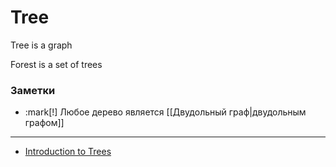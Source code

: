 # Tree

Tree is a graph

Forest is a set of trees

<!--

Дерево -- это [[Graph connectivity|связный]] [[Graph cyclicity|ациклический]] граф


viz:
:::
graph {
bgcolor = transparent
fontname = Nunito
fontsize = 10
node [
fixedsize = true
shape = circle
width = 0.1
height = 0.1
fontname = Nunito
fontsize = 0
fillcolor = black
style = filled
]
edge [
arrowsize = 1
arrowhead = open
]
a -- b -- с
f -- {e, d}
e -- {g, h}
d -- i
k -- {l, m, n}
}
:::
_Лес_ -- это множество _деревьев_

Root node

## Типы

- [[Linked List]]!en[](Linked list)

### Rooted tree

viz:
:::
digraph {
bgcolor = transparent
fontname = Nunito
fontsize = 10
node [
fixedsize = true
shape = circle
width = .1
height = .1
fontname = Nunito
fontsize = 0
fillcolor = black
style = filled
]
edge [
arrowsize = 0.6
arrowhead = open
]
subgraph cluster_0 {
label = "In-tree"
a [fillcolor = dodgerblue color = dodgerblue]
{d, e} -> b
{f, g} -> c
{b, c} -> a
}
subgraph cluster_1 {
label = "Out-tree"
1 [fillcolor = forestgreen color = forestgreen]
1 -> {2, 3}
2 -> {4, 5}
3 -> 6
}
}
:::
-->

### Заметки

- :mark[!] Любое дерево является [[Двудольный граф|двудольным графом]]

---

- [Introduction to Trees](https://www.youtube.com/watch?v=1-l_UOFi1Xw)
